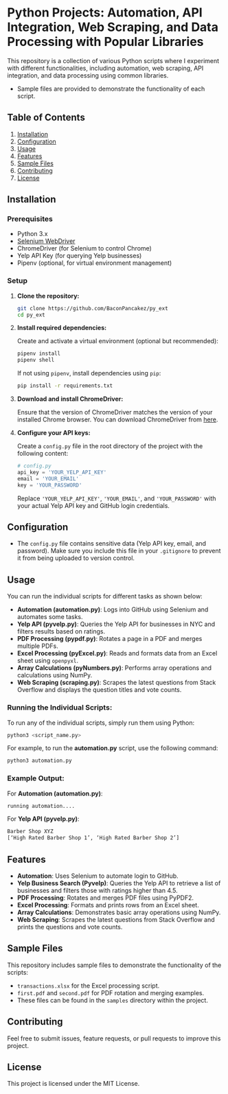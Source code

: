 # Python Projects: Automation, API Integration, Web Scraping, and Data Processing with Popular Libraries

This repository is a collection of various Python scripts where I experiment with different functionalities, including automation, web scraping, API integration, and data processing using common libraries.

- Sample files are provided to demonstrate the functionality of each script.

## Table of Contents

1. [Installation](#installation)
2. [Configuration](#configuration)
3. [Usage](#usage)
4. [Features](#features)
5. [Sample Files](#sample-files)
6. [Contributing](#contributing)
7. [License](#license)

## Installation

### Prerequisites

- Python 3.x
- [Selenium WebDriver](https://www.selenium.dev/documentation/webdriver/)
- ChromeDriver (for Selenium to control Chrome)
- Yelp API Key (for querying Yelp businesses)
- Pipenv (optional, for virtual environment management)

### Setup

1. **Clone the repository:**

   ```bash
   git clone https://github.com/BaconPancakez/py_ext
   cd py_ext
   ```

2. **Install required dependencies:**

   Create and activate a virtual environment (optional but recommended):

   ```bash
   pipenv install
   pipenv shell
   ```

   If not using `pipenv`, install dependencies using `pip`:

   ```bash
   pip install -r requirements.txt
   ```

3. **Download and install ChromeDriver:**

   Ensure that the version of ChromeDriver matches the version of your installed Chrome browser. You can download ChromeDriver from [here](https://sites.google.com/a/chromium.org/chromedriver/downloads).

4. **Configure your API keys:**

   Create a `config.py` file in the root directory of the project with the following content:

   ```python
   # config.py
   api_key = 'YOUR_YELP_API_KEY'
   email = 'YOUR_EMAIL'
   key = 'YOUR_PASSWORD'
   ```

   Replace `'YOUR_YELP_API_KEY'`, `'YOUR_EMAIL'`, and `'YOUR_PASSWORD'` with your actual Yelp API key and GitHub login credentials.

## Configuration

- The `config.py` file contains sensitive data (Yelp API key, email, and password). Make sure you include this file in your `.gitignore` to prevent it from being uploaded to version control.

## Usage

You can run the individual scripts for different tasks as shown below:

- **Automation (automation.py)**: Logs into GitHub using Selenium and automates some tasks.
- **Yelp API (pyvelp.py)**: Queries the Yelp API for businesses in NYC and filters results based on ratings.
- **PDF Processing (pypdf.py)**: Rotates a page in a PDF and merges multiple PDFs.
- **Excel Processing (pyExcel.py)**: Reads and formats data from an Excel sheet using `openpyxl`.
- **Array Calculations (pyNumbers.py)**: Performs array operations and calculations using NumPy.
- **Web Scraping (scraping.py)**: Scrapes the latest questions from Stack Overflow and displays the question titles and vote counts.

### Running the Individual Scripts:

To run any of the individual scripts, simply run them using Python:

```bash
python3 <script_name.py>
```

For example, to run the **automation.py** script, use the following command:

```bash
python3 automation.py
```

### Example Output:

For **Automation (automation.py)**:

```bash
running automation....
```

For **Yelp API (pyvelp.py)**:

```bash
Barber Shop XYZ
[‘High Rated Barber Shop 1’, ‘High Rated Barber Shop 2’]
```

## Features

- **Automation**: Uses Selenium to automate login to GitHub.
- **Yelp Business Search (Pyvelp)**: Queries the Yelp API to retrieve a list of businesses and filters those with ratings higher than 4.5.
- **PDF Processing**: Rotates and merges PDF files using PyPDF2.
- **Excel Processing**: Formats and prints rows from an Excel sheet.
- **Array Calculations**: Demonstrates basic array operations using NumPy.
- **Web Scraping**: Scrapes the latest questions from Stack Overflow and prints the questions and vote counts.

## Sample Files

This repository includes sample files to demonstrate the functionality of the scripts:

- `transactions.xlsx` for the Excel processing script.
- `first.pdf` and `second.pdf` for PDF rotation and merging examples.
- These files can be found in the `samples` directory within the project.

## Contributing

Feel free to submit issues, feature requests, or pull requests to improve this project.

## License

This project is licensed under the MIT License.
